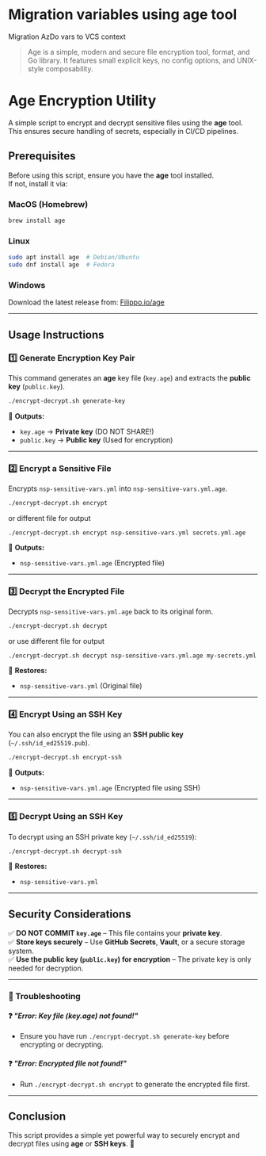 # Migration variables using age tool
Migration AzDo vars to VCS context

> Age is a simple, modern and secure file encryption tool, format, and Go library. It features small explicit keys, no config options, and UNIX-style composability.


# **Age Encryption Utility**

A simple script to encrypt and decrypt sensitive files using the **age** tool. This ensures secure handling of secrets, especially in CI/CD pipelines.

## **Prerequisites**
Before using this script, ensure you have the **age** tool installed.  
If not, install it via:

### **MacOS (Homebrew)**
```bash
brew install age
```

### **Linux**
```bash
sudo apt install age  # Debian/Ubuntu
sudo dnf install age  # Fedora
```

### **Windows**
Download the latest release from: [Filippo.io/age](https://filippo.io/age/)

---

## **Usage Instructions**

### **1️⃣ Generate Encryption Key Pair**
This command generates an **age** key file (`key.age`) and extracts the **public key** (`public.key`).

```bash
./encrypt-decrypt.sh generate-key
```
🔹 **Outputs:**
- `key.age` → **Private key** (DO NOT SHARE!)
- `public.key` → **Public key** (Used for encryption)

---

### **2️⃣ Encrypt a Sensitive File**
Encrypts `nsp-sensitive-vars.yml` into `nsp-sensitive-vars.yml.age`.

```bash
./encrypt-decrypt.sh encrypt
```
or different file for output <br>
```
./encrypt-decrypt.sh encrypt nsp-sensitive-vars.yml secrets.yml.age
```
🔹 **Outputs:**  
- `nsp-sensitive-vars.yml.age` (Encrypted file)

---

### **3️⃣ Decrypt the Encrypted File**
Decrypts `nsp-sensitive-vars.yml.age` back to its original form.

```bash
./encrypt-decrypt.sh decrypt
```
or use different file for output<br>
```
./encrypt-decrypt.sh decrypt nsp-sensitive-vars.yml.age my-secrets.yml
```
🔹 **Restores:**  
- `nsp-sensitive-vars.yml` (Original file)

---

### **4️⃣ Encrypt Using an SSH Key**
You can also encrypt the file using an **SSH public key** (`~/.ssh/id_ed25519.pub`).

```bash
./encrypt-decrypt.sh encrypt-ssh
```
🔹 **Outputs:**  
- `nsp-sensitive-vars.yml.age` (Encrypted file using SSH)

---

### **5️⃣ Decrypt Using an SSH Key**
To decrypt using an SSH private key (`~/.ssh/id_ed25519`):

```bash
./encrypt-decrypt.sh decrypt-ssh
```
🔹 **Restores:**  
- `nsp-sensitive-vars.yml`


---

## **Security Considerations**
✅ **DO NOT COMMIT `key.age`** – This file contains your **private key**.  
✅ **Store keys securely** – Use **GitHub Secrets**, **Vault**, or a secure storage system.  
✅ **Use the public key (`public.key`) for encryption** – The private key is only needed for decryption.

---

### **📌 Troubleshooting**
#### ❓ *"Error: Key file (key.age) not found!"*
- Ensure you have run `./encrypt-decrypt.sh generate-key` before encrypting or decrypting.

#### ❓ *"Error: Encrypted file not found!"*
- Run `./encrypt-decrypt.sh encrypt` to generate the encrypted file first.

---

## **Conclusion**
This script provides a simple yet powerful way to securely encrypt and decrypt files using **age** or **SSH keys**. 🎯


